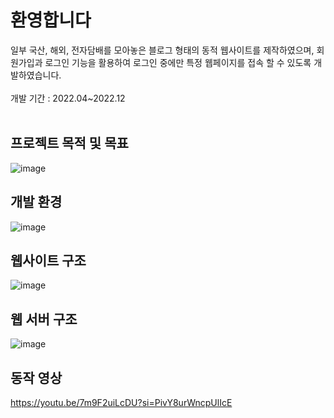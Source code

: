 # 환영합니다
일부 국산, 해외, 전자담배를 모아놓은 블로그 형태의 동적 웹사이트를 제작하였으며, 회원가입과 로그인 기능을 활용하여 로그인 중에만 특정 웹페이지를 접속 할 수 있도록 개발하였습니다.<br/>
<br/>
개발 기간 : 2022.04~2022.12<br/>
<br/>

## 프로젝트 목적 및 목표
![image](https://github.com/dontoong/dynamic_web/assets/106039761/92a84684-ee39-4986-b37d-164ace5badca)

## 개발 환경
![image](https://github.com/dontoong/dynamic_web/assets/106039761/26115363-6aab-4992-a103-447fb983fce9)

## 웹사이트 구조
![image](https://github.com/dontoong/dynamic_web/assets/106039761/e4c9ba95-22b7-46c1-beb5-41cb8c5fb0a9)

## 웹 서버 구조
![image](https://github.com/dontoong/dynamic_web/assets/106039761/f339a3a3-e6e0-4a27-b931-6616e252cb59)

## 동작 영상
https://youtu.be/7m9F2uiLcDU?si=PivY8urWncpUlIcE
